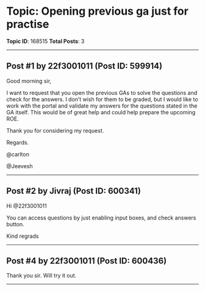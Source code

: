 # Topic: Opening previous ga just for practise
**Topic ID**: 168515
**Total Posts**: 3

---

## Post #1 by 22f3001011 (Post ID: 599914)
Good morning sir,


I want to request that you open the previous GAs to solve the questions and check for the answers. I don’t wish for them to be graded, but I would like to work with the portal and validate my answers for the questions stated in the GA itself. This would be of great help and could help prepare the upcoming ROE.

Thank you for considering my request.


Regards.


@carlton
 
@Jeevesh

---

## Post #2 by Jivraj (Post ID: 600341)
Hi 
@22f3001011


You can access questions by just enabling input boxes, and check answers button.


Kind regrads

---

## Post #4 by 22f3001011 (Post ID: 600436)
Thank you sir. Will try it out.

---
